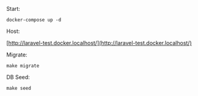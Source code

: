 

Start:

```shell
docker-compose up -d
```

Host: 

[http://laravel-test.docker.localhost/](http://laravel-test.docker.localhost/)

Migrate:

```shell
make migrate
```

DB Seed:

```shell
make seed
```
